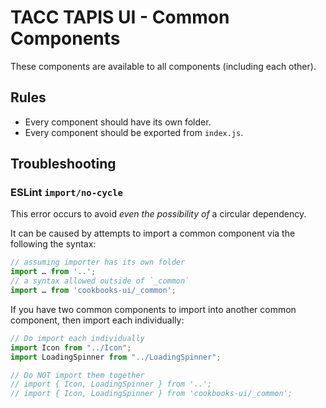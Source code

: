 # TACC TAPIS UI - Common Components

These components are available to all components (including each other).

## Rules

- Every component should have its own folder.
- Every component should be exported from `index.js`.

## Troubleshooting

### ESLint `import/no-cycle`

This error occurs to avoid _even the possibility of_ a circular dependency.

It can be caused by attempts to import a common component via the following the syntax:

```js
// assuming importer has its own folder
import … from '..';
// a syntax allowed outside of `_common`
import … from 'cookbooks-ui/_common';
```

If you have two common components to import into another common component, then import each individually:

```js
// Do import each individually
import Icon from "../Icon";
import LoadingSpinner from "../LoadingSpinner";

// Do NOT import them together
// import { Icon, LoadingSpinner } from '..';
// import { Icon, LoadingSpinner } from 'cookbooks-ui/_common';
```
